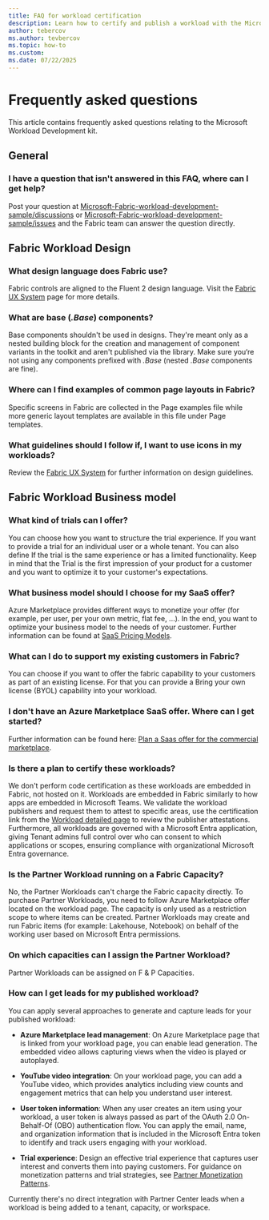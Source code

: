 ```yaml
---
title: FAQ for workload certification
description: Learn how to certify and publish a workload with the Microsoft Fabric Workload Development Kit.
author: tebercov
ms.author: tevbercov
ms.topic: how-to
ms.custom:
ms.date: 07/22/2025
---
```


# Frequently asked questions

This article contains frequently asked questions relating to the Microsoft Workload Development kit.

## General

### I have a question that isn't answered in this FAQ, where can I get help?

Post your question at [Microsoft-Fabric-workload-development-sample/discussions](https://github.com/microsoft/Microsoft-Fabric-workload-development-sample/discussions) 
or [Microsoft-Fabric-workload-development-sample/issues](https://github.com/microsoft/Microsoft-Fabric-workload-development-sample/issues) and the Fabric team can answer the question directly. 

## Fabric Workload Design

### What design language does Fabric use?

Fabric controls are aligned to the Fluent 2 design language. Visit the [Fabric UX System](https://aka.ms/fabricux)  page for more details.

### What are base (*.Base*) components?

Base components shouldn't be used in designs. They're meant only as a nested building block for the creation and management of component variants in the toolkit and aren't published via the library. Make sure you‘re not using any components prefixed with *.Base* (nested *.Base* components are fine).

### Where can I find examples of common page layouts in Fabric?

Specific screens in Fabric are collected in the Page examples file while more generic layout templates are available in this file under Page templates.

### What guidelines should I follow if, I want to use icons in my workloads?

Review the [Fabric UX System](https://aka.ms/fabricux) for further information on design guidelines.

## Fabric Workload Business model

### What kind of trials can I offer?

You can choose how you want to structure the trial experience. If you want to provide a trial for an individual user or a whole tenant. You can also define If the trial is the same experience or has a limited functionality. Keep in mind that the Trial is the first impression of your product for a customer and you want to optimize it to your customer's expectations. 

### What business model should I choose for my SaaS offer?

Azure Marketplace provides different ways to monetize your offer (for example, per user, per your own metric, flat fee, ...). In the end, you want to optimize your business model to the needs of your customer. Further information can be found at [SaaS Pricing Models](/partner-center/marketplace/plan-saas-offer#saas-pricing-models).

### What can I do to support my existing customers in Fabric? 

You can choose if you want to offer the fabric capability to your customers as part of an existing license. For that you can provide a Bring your own license (BYOL) capability into your workload.

### I don't have an Azure Marketplace SaaS offer. Where can I get started?

Further information can be found here: [Plan a Saas offer for the commercial marketplace](/partner-center/marketplace/plan-saas-offer).

### Is there a plan to certify these workloads?

We don't perform code certification as these workloads are embedded in Fabric, not hosted on it. Workloads are embedded in Fabric similarly to how apps are embedded in Microsoft Teams. We validate the workload publishers and request them to attest to specific areas, use the certification link from the [Workload detailed page](../fundamentals/fabric-home.md) to review the publisher attestations. Furthermore, all workloads are governed with a Microsoft Entra application, giving Tenant admins full control over who can consent to which applications or scopes, ensuring compliance with organizational Microsoft Entra governance. 

### Is the Partner Workload running on a Fabric Capacity?

No, the Partner Workloads can't charge the Fabric capacity directly. To purchase Partner Workloads, you need to follow Azure Marketplace offer located on the workload page. The capacity is only used as a restriction scope to where items can be created. Partner Workloads may create and run  Fabric items (for example: Lakehouse, Notebook) on behalf of the working user based on Microsoft Entra permissions.

### On which capacities can I assign the Partner Workload? 

Partner Workloads can be assigned on F & P Capacities. 

### How can I get leads for my published workload?

You can apply several approaches to generate and capture leads for your published workload:

- **Azure Marketplace lead management**: On Azure Marketplace page that is linked from your workload page, you can enable lead generation. The embedded video allows capturing views when the video is played or autoplayed.

- **YouTube video integration**: On your workload page, you can add a YouTube video, which provides analytics including view counts and engagement metrics that can help you understand user interest.

- **User token information**: When any user creates an item using your workload, a user token is always passed as part of the OAuth 2.0 On-Behalf-Of (OBO) authentication flow. You can apply the email, name, and organization information that is included in the Microsoft Entra token to identify and track users engaging with your workload.

- **Trial experience**: Design an effective trial experience that captures user interest and converts them into paying customers. For guidance on monetization patterns and trial strategies, see [Partner Monetization Patterns](https://fabricux-c6c9fchnggh3d5dn.b02.azurefd.net/?path=/docs/patterns-partner-monetization--docs).

Currently there's no direct integration with Partner Center leads when a workload is being added to a tenant, capacity, or workspace.

<!--
## Fabric Workload Submission 

### Where should I submit my Workload?

-- This is a test -- 
### When should I resubmit my Fabric Workload?
### How long does it take until my Fabric Workload is certified and available in Fabric Marketplace?
### Is there any checklist to check before submitting to the Marketplace?
### Can I deploy multiple workload versions at the same time?
### How can I test my Workload?
### How can I share a preview version with my customer before submitting to Marketplace?
### Is there any default EULA and terms of use that I can use?
### Do I need to submit an Azure Marketplace SaaS offer before reaching out to the team?
### What should I do if I already have a SaaS offer? How can I link it to the Faberic Workload nuget package?

## Fabric development
### I want to develop my first workload. Where should I start from?
### How can I get help for any development questions?
### Why should I fill duplicated metadata data in the SaaS offer and the .nuget package?
### What is the source of truth for duplicated metadata? Where do you fetch the metadata from to present in the detailed page in Fabric Hub?
### Where do I create a SaaS offer?
### Do I need to submit a SaaS offer for my workload to show up in Fabric Hub?
### When should I re-submit SaaS offer in Partner center??
### Should I re-submit a SaaS offer in Partner center everytime I have a new .nugget package?
-->
